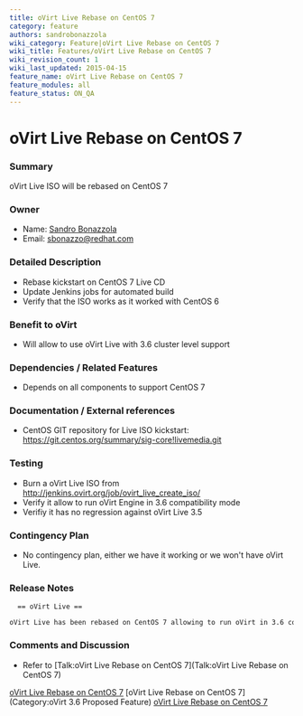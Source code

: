 ```yaml
---
title: oVirt Live Rebase on CentOS 7
category: feature
authors: sandrobonazzola
wiki_category: Feature|oVirt Live Rebase on CentOS 7
wiki_title: Features/oVirt Live Rebase on CentOS 7
wiki_revision_count: 1
wiki_last_updated: 2015-04-15
feature_name: oVirt Live Rebase on CentOS 7
feature_modules: all
feature_status: ON_QA
---
```


# oVirt Live Rebase on CentOS 7

### Summary

oVirt Live ISO will be rebased on CentOS 7

### Owner

*   Name: [ Sandro Bonazzola](User:SandroBonazzola)
*   Email: <sbonazzo@redhat.com>

### Detailed Description

*   Rebase kickstart on CentOS 7 Live CD
*   Update Jenkins jobs for automated build
*   Verify that the ISO works as it worked with CentOS 6

### Benefit to oVirt

*   Will allow to use oVirt Live with 3.6 cluster level support

### Dependencies / Related Features

*   Depends on all components to support CentOS 7

### Documentation / External references

*   CentOS GIT repository for Live ISO kickstart: <https://git.centos.org/summary/sig-core!livemedia.git>

### Testing

*   Burn a oVirt Live ISO from <http://jenkins.ovirt.org/job/ovirt_live_create_iso/>
*   Verify it allow to run oVirt Engine in 3.6 compatibility mode
*   Verifiy it has no regression against oVirt Live 3.5

### Contingency Plan

*   No contingency plan, either we have it working or we won't have oVirt Live.

### Release Notes

      == oVirt Live ==
      oVirt Live has been rebased on CentOS 7 allowing to run oVirt in 3.6 compatibility mode

### Comments and Discussion

*   Refer to [Talk:oVirt Live Rebase on CentOS 7](Talk:oVirt Live Rebase on CentOS 7)

[oVirt Live Rebase on CentOS 7](Category:Feature) [oVirt Live Rebase on CentOS 7](Category:oVirt 3.6 Proposed Feature) [oVirt Live Rebase on CentOS 7](Category:Integration)

